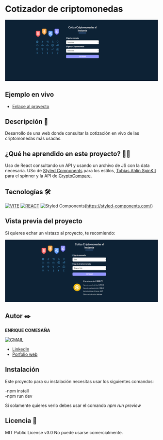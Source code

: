 # Cotizador de criptomonedas

![Imagen del proyecto](https://github.com/k1k3cb/cotizador-criptomonedas/blob/main/public/screenShoot1.png)

## Ejemplo en vivo
 

- [Enlace al proyecto](https://cotizador-criptomonedas.onrender.com/)


## Descripción 📑

Desarrollo de una web donde consultar la cotización en vivo de las criptomonedas más usadas.



## ¿Qué he aprendido en este proyecto? 🙇🏻

Uso de React consultando un API y usando un archivo de JS con la data necesaria.
USo de  [Styled Components](https://styled-components.com/) para los estilos, [Tobias Ahlin SpinKit](https://tobiasahlin.com/spinkit/) para el spinner y la API de [CryptoCompare](https://www.cryptocompare.com/).

## Tecnologías 🛠

<!-- Iconos sacados de: https://github.com/hendrasob/badges/blob/master/README.md y https://github.com/alexandresanlim/Badges4-README.md-Profile -->



[![VITE](https://img.shields.io/badge/Vite-B73BFE?style=for-the-badge&logo=vite&logoColor=FFD62E)](https://vitejs.dev/)
[![REACT](https://img.shields.io/badge/React-20232A?style=for-the-badge&logo=react&logoColor=61DAFB)](https://es.react.dev/)
![Styled Components](https://img.shields.io/badge/styled--components-DB7093?style=for-the-badge&logo=styled-components&logoColor=white)(https://styled-components.com/)





## Vista previa del proyecto

Si quieres echar un vistazo al proyecto, te recomiendo:

![Captura del proyecto](https://github.com/k1k3cb/cotizador-criptomonedas/blob/main/public/screenShoot2.png)





## Autor ✒️

**ENRIQUE COMESAÑA**

  [![GMAIL](https://img.shields.io/badge/Gmail-D14836?style=for-the-badge&logo=gmail&logoColor=white)](mailto:enriquecbardev@gmail.com)

<!-- - [enriquecbardev@gmail.com](enriquecbardev@gmail.com) -->
- [LinkedIn](https://www.linkedin.com/in/enrique-comesa%c3%b1a-312500268/)
- [Porfolio web](https://portfolio-ep5h.onrender.com/)

## Instalación

Este proyecto para su instalación necesitas usar los siguientes comandos:

-npm install <br>
-npm run dev<br>


Si solamente quieres verlo debes usar el comando *npm run preview*

## Licencia 📄

MIT Public License v3.0
No puede usarse comercialmente.